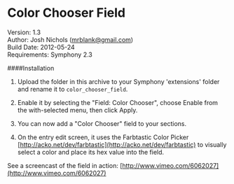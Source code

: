 
# Color Chooser Field

Version: 1.3 <br/>
Author: Josh Nichols (mrblank@gmail.com)<br/>
Build Date: 2012-05-24<br/>
Requirements: Symphony 2.3<br/>


####Installation

1. Upload the folder in this archive to your Symphony 'extensions' folder and rename it to `color_chooser_field`.

2. Enable it by selecting the "Field: Color Chooser", choose Enable from the with-selected menu, then click Apply.

3. You can now add a "Color Chooser" field to your sections.

4. On the entry edit screen, it uses the Farbtastic Color Picker [http://acko.net/dev/farbtastic](http://acko.net/dev/farbtastic) to visually select a color and place its hex value into the field. 

See a screencast of the field in action: [http://www.vimeo.com/6062027](http://www.vimeo.com/6062027)
